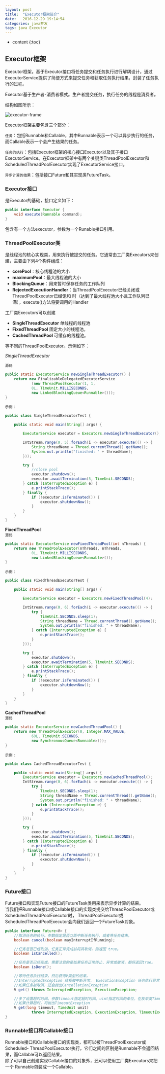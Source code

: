 ```yaml
---
layout: post
title:  "Executor框架简介"
date:   2016-12-29 19:14:54
categories: java并发
tags: java Executor
---
```


* content
{:toc}

## Executor框架
Executor框架，基于Executor接口将任务提交和任务执行进行解耦设计，通过ExecutorService提供了简便方式来提交任务和获取任务执行结果，封装了任务执行的过程。  

Executor基于生产者-消费者模式。生产者提交任务，执行任务的线程是消费者。  





结构如图所示：  

![executor-frame]({{"/css/pics/executor-frame.jpg"}}) 

Executor框架主要包含三个部分：  

`任务`：包括Runnable和Callable，其中Runnable表示一个可以异步执行的任务，而Callable表示一个会产生结果的任务。

`任务的执行`：包括Executor框架的核心接口Executor以及其子接口ExecutorService。在Executor框架中有两个关键类ThreadPoolExecutor和ScheduledThreadPoolExecutor实现了ExecutorService接口。  

`异步计算的结果`：包括接口Future和其实现类FutureTask。  

### Executor接口
是Executor的基础，接口定义如下：  

```java    
public interface Executor {
    void execute(Runnable command);
}
```    

包含有一个方法executor，参数为一个Runable接口引用。

### ThreadPoolExecutor类
是线程池的核心实现类，用来执行被提交的任务。它通常由工厂类Executors来创建，主要由下列4个构件组成：  
* **corePool**：核心线程池的大小  
* **maximumPool**：最大线程池的大小  
* **BlockingQueue**：用来暂时保存任务的工作队列  
* **RejectedExecutionHandler**：当ThreadPoolExecutor已经关闭或ThreadPoolExecutor已经饱和
时（达到了最大线程池大小且工作队列已满），execute()方法将要调用的Handler

工厂类Executors可以创建

* **SingleThreadExecutor**    单线程的线程池
* **FixedThreadPool**    固定大小的线程池。
* **CachedThreadPool**    可缓存的线程池。
  

等不同的ThreadPoolExecutor。示例如下：  

*SingleThreadExecutor*  

`源码`  

```java  
public static ExecutorService newSingleThreadExecutor() {
    return new FinalizableDelegatedExecutorService
            (new ThreadPoolExecutor(1, 1,
            0L, TimeUnit.MILLISECONDS,
            new LinkedBlockingQueue<Runnable>()));
}  
```

`示例：`  

```java  
public class SingleThreadExecutorTest {

    public static void main(String[] args) {

        ExecutorService executor = Executors.newSingleThreadExecutor();

        IntStream.range(0, 5).forEach(i -> executor.execute(() -> {
            String threadName = Thread.currentThread().getName();
            System.out.println("finished: " + threadName);
        }));

        try {
            //close pool
            executor.shutdown();
            executor.awaitTermination(5, TimeUnit.SECONDS);
        } catch (InterruptedException e) {
            e.printStackTrace();
        } finally {
            if (!executor.isTerminated()) {
                executor.shutdownNow();
            }
        }
    }
}
```  

**FixedThreadPool**  
`源码`  

```java  
public static ExecutorService newFixedThreadPool(int nThreads) {
    return new ThreadPoolExecutor(nThreads, nThreads,
            0L, TimeUnit.MILLISECONDS,
            new LinkedBlockingQueue<Runnable>());
}
```

`示例：`  

```java  
public class FixedThreadExecutorTest {

    public static void main(String[] args) {

        ExecutorService executor = Executors.newFixedThreadPool(4);

        IntStream.range(0, 6).forEach(i -> executor.execute(() -> {
            try {
                TimeUnit.SECONDS.sleep(1);
                String threadName = Thread.currentThread().getName();
                System.out.println("finished: " + threadName);
            } catch (InterruptedException e) {
                e.printStackTrace();
            }
        }));

        try {
            executor.shutdown();
            executor.awaitTermination(5, TimeUnit.SECONDS);
        } catch (InterruptedException e) {
            e.printStackTrace();
        } finally {
            if (!executor.isTerminated()) {
                executor.shutdownNow();
            }
        }
    }
}
```  

**CachedThreadPool**  
`源码`  

```java  
public static ExecutorService newCachedThreadPool() {
    return new ThreadPoolExecutor(0, Integer.MAX_VALUE,
            60L, TimeUnit.SECONDS,
            new SynchronousQueue<Runnable>());
}
```

`示例：`  

```java  
public class CachedThreadExecutorTest {

    public static void main(String[] args) {
        ExecutorService executor = Executors.newCachedThreadPool();
        IntStream.range(0, 6).forEach(i -> executor.execute(() -> {
            try {
                TimeUnit.SECONDS.sleep(1);
                String threadName = Thread.currentThread().getName();
                System.out.println("finished: " + threadName);
            } catch (InterruptedException e) {
                e.printStackTrace();
            }
        }));

        try {
            executor.shutdown();
            executor.awaitTermination(5, TimeUnit.SECONDS);
        } catch (InterruptedException e) {
            e.printStackTrace();
        } finally {
            if (!executor.isTerminated()) {
                executor.shutdownNow();
            }
        }
    }
} 
```  

### Future接口  
Future接口和实现Future接口的FutureTask类用来表示异步计算的结果。  
当我们把Runnable接口或Callable接口的实现类提交给ThreadPoolExecutor或ScheduledThreadPoolExecutor时，
ThreadPoolExecutor或ScheduledThreadPoolExecutor会向我们返回一个FutureTask对象。 

```java   
public interface Future<V> {
    //取消任务的执行。参数指定是否立即中断任务执行，或者等任务结束。
    boolean cancel(boolean mayInterruptIfRunning);

    //任务是否已经取消，任务正常完成前将其取消，则返回 true。
    boolean isCancelled();

    //任务是否已经完成。需要注意的是如果任务正常终止、异常或取消，都将返回true。
    boolean isDone();

    //等待任务执行结束，然后获得V类型的结果。
    //InterruptedException 线程被中断异常， ExecutionException 任务执行异常，
    //如果任务被取消，还会抛出CancellationException
    V get() throws InterruptedException, ExecutionException;

    //多了设置超时时间。参数timeout指定超时时间，uint指定时间的单位，在枚举类TimeUnit中有相关的定义。
    //如果计算超时，将抛出TimeoutException
    V get(long timeout, TimeUnit unit)
            throws InterruptedException, ExecutionException, TimeoutException;
}
```

### Runnable接口和Callable接口  
Runnable接口和Callable接口的实现类，都可以被ThreadPoolExecutor或Scheduled-
ThreadPoolExecutor执行。它们之间的区别是Runnable不会返回结果，而Callable可以返回结果。  
除了可以自己创建实现Callable接口的对象外，还可以使用工厂类Executors来把一个
Runnable包装成一个Callable。  







